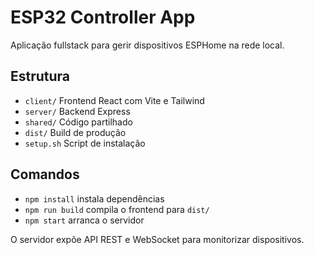 # ESP32 Controller App

Aplicação fullstack para gerir dispositivos ESPHome na rede local.

## Estrutura
- `client/` Frontend React com Vite e Tailwind
- `server/` Backend Express
- `shared/` Código partilhado
- `dist/` Build de produção
- `setup.sh` Script de instalação

## Comandos
- `npm install` instala dependências
- `npm run build` compila o frontend para `dist/`
- `npm start` arranca o servidor

O servidor expõe API REST e WebSocket para monitorizar dispositivos.
